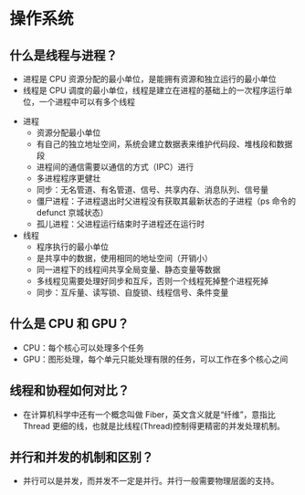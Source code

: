 # 操作系统

## 什么是线程与进程？

- 进程是 CPU 资源分配的最小单位，是能拥有资源和独立运行的最小单位
- 线程是 CPU 调度的最小单位，线程是建立在进程的基础上的一次程序运行单位，一个进程中可以有多个线程

* 进程
  * 资源分配最小单位
  * 有自己的独立地址空间，系统会建立数据表来维护代码段、堆栈段和数据段
  * 进程间的通信需要以通信的方式（IPC）进行
  * 多进程程序更健壮
  * 同步：无名管道、有名管道、信号、共享内存、消息队列、信号量
  * 僵尸进程：子进程退出时父进程没有获取其最新状态的子进程（ps 命令的 defunct 京城状态）
  * 孤儿进程：父进程运行结束时子进程还在运行时
* 线程
  * 程序执行的最小单位
  * 是共享中的数据，使用相同的地址空间（开销小）
  * 同一进程下的线程间共享全局变量、静态变量等数据
  * 多线程见需要处理好同步和互斥，否则一个线程死掉整个进程死掉
  * 同步：互斥量、读写锁、自旋锁、线程信号、条件变量

## 什么是 CPU 和 GPU？

* CPU：每个核心可以处理多个任务
* GPU：图形处理，每个单元只能处理有限的任务，可以工作在多个核心之间

## 线程和协程如何对比？

* 在计算机科学中还有一个概念叫做 Fiber，英文含义就是“纤维”，意指比 Thread 更细的线，也就是比线程(Thread)控制得更精密的并发处理机制。

## 并行和并发的机制和区别？

* 并行可以是并发，而并发不一定是并行。并行一般需要物理层面的支持。